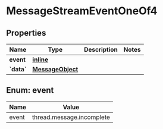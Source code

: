 
# MessageStreamEventOneOf4

## Properties
Name | Type | Description | Notes
------------ | ------------- | ------------- | -------------
**event** | [**inline**](#Event) |  | 
**&#x60;data&#x60;** | [**MessageObject**](MessageObject.md) |  | 


<a id="Event"></a>
## Enum: event
Name | Value
---- | -----
event | thread.message.incomplete



